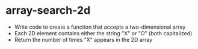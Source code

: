 # array-search-2d

* Write code to create a function that accepts a two-dimensional array
* Each 2D element contains either the string "X" or "O" (both capitalized)
* Return the number of times "X" appears in the 2D array